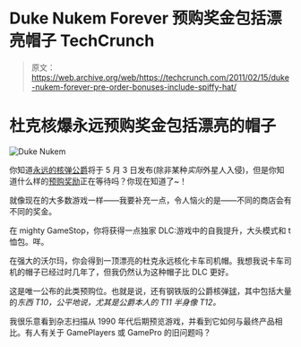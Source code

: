 # Duke Nukem Forever 预购奖金包括漂亮帽子 TechCrunch

> 原文：<https://web.archive.org/web/https://techcrunch.com/2011/02/15/duke-nukem-forever-pre-order-bonuses-include-spiffy-hat/>

# 杜克核爆永远预购奖金包括漂亮的帽子

![](img/d8334a8962320eea7322ee4443b8cc7d.png "Duke Nukem")

你知道[永远的核弹公爵](https://web.archive.org/web/20221207130852/http://www.crunchgear.com/tag/duke-nukem-forever/)将于 5 月 3 日发布(除非某种*实际*外星人入侵)，但是你知道什么样的[预购奖励](https://web.archive.org/web/20221207130852/http://www.dukenukemforever.com/preorder/index.html)正在等待吗？你现在知道了~！

就像现在的大多数游戏一样——我要补充一点，令人恼火的是——不同的商店会有不同的奖金。

在 mighty GameStop，你将获得一点独家 DLC:游戏中的自我提升，大头模式和 t 恤包。咩。

在强大的沃尔玛，你会得到一顶漂亮的杜克永远核化卡车司机帽。我想我说卡车司机的帽子已经过时几年了，但我仍然认为这种帽子比 DLC 更好。

这是唯一公布的此类预购位。也就是说，还有钢铁版的公爵核弹[球](https://web.archive.org/web/20221207130852/http://www.crunchgear.com/2011/02/11/duke-nukem-forever-balls-of-steel-edition-is-swag-excessive/)，其中包括大量的*东西 T10，公平地说，尤其是公爵本人的 T11 半身像 T12。*

我很乐意看到杂志扫描从 1990 年代后期预览游戏，并看到它如何与最终产品相比。有人有关于 GamePlayers 或 GamePro 的旧问题吗？